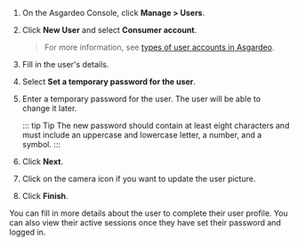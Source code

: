 1. On the Asgardeo Console, click **Manage > Users**. 

2. Click **New User** and select **Consumer account**. 
    > For more information, see [types of user accounts in Asgardeo](../../concepts/user-mgt/user-types.md). 

3. Fill in the user's details. 

4. Select **Set a temporary password for the user**.

5. Enter a temporary password for the user. The user will be able to change it later. 
    
    ::: tip Tip
    The new password should contain at least eight characters and must include an uppercase and lowercase letter, a number, and a symbol.
    :::

6. Click **Next**. 

6. Click on the camera icon if you want to update the user picture.

7. Click **Finish**.

You can fill in more details about the user to complete their user profile. You can also view their active sessions once they have set their password and logged in. 